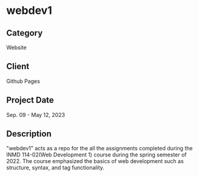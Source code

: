 # webdev1

## Category
Website

## Client
Github Pages

## Project Date
Sep. 09 - May 12, 2023

## Description
"webdev1" acts as a repo for the all the assignments completed during the INMD 114-02(Web Development 1) course during the spring semester of 2022. The course emphasized the basics of web development such as structure, syntax, and tag functionality.
